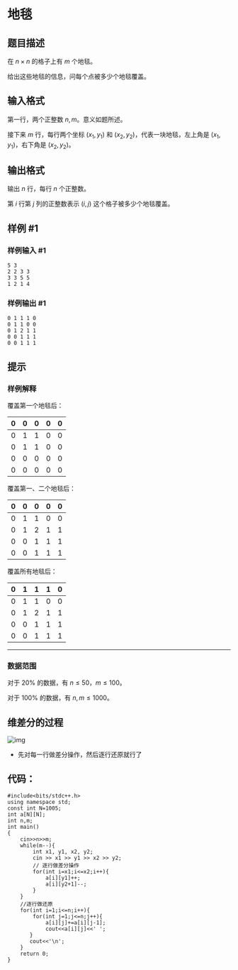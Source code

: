 # 地毯

## 题目描述

在 $n\times n$ 的格子上有 $m$ 个地毯。

给出这些地毯的信息，问每个点被多少个地毯覆盖。

## 输入格式

第一行，两个正整数 $n,m$。意义如题所述。

接下来 $m$ 行，每行两个坐标 $(x_1,y_1)$ 和 $(x_2,y_2)$，代表一块地毯，左上角是 $(x_1,y_1)$，右下角是 $(x_2,y_2)$。

## 输出格式

输出 $n$ 行，每行 $n$ 个正整数。

第 $i$ 行第 $j$ 列的正整数表示 $(i,j)$ 这个格子被多少个地毯覆盖。

## 样例 #1

### 样例输入 #1

```
5 3
2 2 3 3
3 3 5 5
1 2 1 4
```

### 样例输出 #1

```
0 1 1 1 0
0 1 1 0 0
0 1 2 1 1
0 0 1 1 1
0 0 1 1 1
```

## 提示

### 样例解释

覆盖第一个地毯后：

| $0$  | $0$  | $0$  | $0$  | $0$  |
| :--: | :--: | :--: | :--: | :--: |
| $0$  | $1$  | $1$  | $0$  | $0$  |
| $0$  | $1$  | $1$  | $0$  | $0$  |
| $0$  | $0$  | $0$  | $0$  | $0$  |
| $0$  | $0$  | $0$  | $0$  | $0$  |

覆盖第一、二个地毯后：

| $0$  | $0$  | $0$  | $0$  | $0$  |
| :--: | :--: | :--: | :--: | :--: |
| $0$  | $1$  | $1$  | $0$  | $0$  |
| $0$  | $1$  | $2$  | $1$  | $1$  |
| $0$  | $0$  | $1$  | $1$  | $1$  |
| $0$  | $0$  | $1$  | $1$  | $1$  |

覆盖所有地毯后：

| $0$  | $1$  | $1$  | $1$  | $0$  |
| :--: | :--: | :--: | :--: | :--: |
| $0$  | $1$  | $1$  | $0$  | $0$  |
| $0$  | $1$  | $2$  | $1$  | $1$  |
| $0$  | $0$  | $1$  | $1$  | $1$  |
| $0$  | $0$  | $1$  | $1$  | $1$  |

---

### 数据范围

对于 $20\%$ 的数据，有 $n\le 50$，$m\le 100$。

对于 $100\%$ 的数据，有 $n,m\le 1000$。

## 维差分的过程

![img](https://img2024.cnblogs.com/blog/3476421/202408/3476421-20240811114504273-1151102560.png)

+ 先对每一行做差分操作，然后逐行还原就行了



## 代码：

```
#include<bits/stdc++.h>
using namespace std;
const int N=1005;
int a[N][N];
int n,m;
int main()
{
    cin>>n>>m;
    while(m--){
        int x1, y1, x2, y2;
        cin >> x1 >> y1 >> x2 >> y2;
        // 逐行做差分操作
        for(int i=x1;i<=x2;i++){
            a[i][y1]++;
            a[i][y2+1]--;
        }
    }
    //逐行做还原
    for(int i=1;i<=n;i++){
        for(int j=1;j<=n;j++){
            a[i][j]+=a[i][j-1];
            cout<<a[i][j]<<' ';
       }
       cout<<'\n';
    }
    return 0;
}
```


